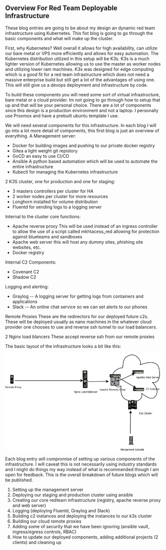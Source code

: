 ## **Overview For Red Team Deployable Infrastructure**

These blog entries are going to be about my design an dynamic red team infrastructure using Kubernetes.  This fist blog is going to go through the basic components and what will make up the cluster.   

First, why Kubernetes?  Well overall it allows for high availability, can utilize our bare metal or VPS more efficiently and allows for easy automation.  The Kubernetes distribution utilized in this setup will be K3s.  K3s is a much lighter version of Kubernetes allowing us to use the master as worker nodes and utilizing lower ram machines.  K3s was designed for edge computing which is a good fit for a red team infrastructure which does not need a massive enterprise build but still get a lot of the advantages of using one.  This will still give us a devops deployment and infrastructure by code.  

To build these components you will need some sort of virtual infrastructure, bare metal or a cloud provider.  Im not going to go through how to setup that up and that will be your personal choice.  There are a lot of components since this design is a production environment and not a laptop.  I personally use Proxmox and have a prebuilt ubuntu template I use.  

We will need several components for this infrastructure.   In each blog I will go into a lot more detail of components, this first blog is just an overview of everything. 
A Management server:
- Docker  for building images and pushing to our private docker registry
- Gitea  a light weight git repistory
- GoCD  an easy to use CI/CD
- Ansible  A python based automation which will be used to automate the entire infrastructure 
- Kubectl  for managing the Kubernetes infrastructure

2 K3S cluster, one for production and one for staging:
- 3 masters controllers per cluster for HA
- 2 worker nodes per cluster for more resources
- Longhorn installed for volume distribution 
- Fluentd  for sending logs to a logging server


Internal to the cluster core functions:
- Apache reverse proxy  This will be used instead of an ingress controller to allow the use of a script called mkhtacess_red allowing for protection against blueteams and sandboxes
- Apache web server  this will host any dummy sites, phishing site websites, etc.
- Docker registry

Internal C2 Components:
  - Covenant C2
  - Shadow C2
  
Logging and alerting:
- Graylog -- A logging server for getting logs from containers and applications
- Slack -- An online chat service so we can set alerts to our phones

Remote Proxies  These are the redirectors for our deployed future c2s.  These will be deployed usually as nano machines in the whatever cloud provider one chooses to use and reverse ssh tunnel to our load balancers.


2 Nginx load blancers  These accept reverse ssh from our remote proxies 

The basic layout of the infrastructure looks a bit like this:


![basicdiagram](images/basicdiagram.png)


Each blog entry will compromise of setting up various components of the infrastructure.  I will caveat this is not necessarily using industry standards and I might do things my way instead of what is recommended though I am open for feedback.  This is the overall breakdown of future blogs which will be published.  
  
1. Setting up the management server
2. Deploying our staging and production cluster using ansible
3. Creating our core redteam infrastructure (registry, apache reverse proxy and web server)
4. Logging (deploying Fluentd, Graylog and Slack)
5. Building c2 instances and deploying the instances to our k3s cluster
6. Building our cloud remote proxies
7. Adding some of security that we have been ignoring (ansible vault, ingress/egress controls, RBAC)
8. How to update our deployed components, adding additional projects (2 clients) and cleaning up

